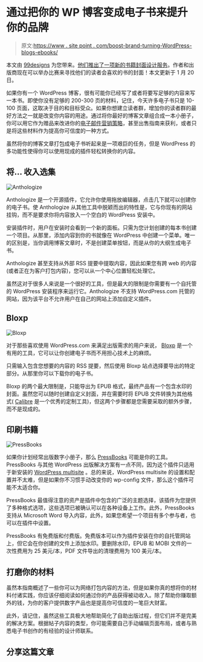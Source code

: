 # 通过把你的 WP 博客变成电子书来提升你的品牌

> 原文:[https://www . site point . com/boost-brand-turning-WordPress-blogs-ebooks/](https://www.sitepoint.com/boost-brand-turning-wordpress-blogs-ebooks/)

本文由 [99designs](https://99designs.com.au/) 为您带来。[他们推出了一项新的书籍封面设计服务](https://99designs.com.au/book-cover-design)。作者和出版商现在可以举办比赛来寻找他们的读者会喜欢的书的封面！本文更新于 1 月 20 日。

如果你有一个 WordPress 博客，很有可能你已经写了或者将要写足够的内容来写一本书。即使你没有足够的 200-300 页的材料，记住，今天许多电子书只是 10-100 页面，这取决于目的和目标受众。如果你想建立读者群，增加你的读者群的最好方法之一就是改变你内容的用途。通过将你最好的博客文章组合成一本小册子，你可以用它作为赠品来改进你的[电子邮件营销策略](https://www.sitepoint.com/email-marketing-strategies-actually-work/)，甚至出售指南来获利，或者只是将这些材料作为提高你可信度的一种方式。

虽然将你的博客文章打包成电子书听起来是一项艰巨的任务，但是 WordPress 的多功能性使得你可以使用现成的插件轻松转换你的内容。

## 将… 收入选集

![Anthologize](../Images/d771702e2b5f6cc6989efa6e3976c06a.png)

Anthologize 是一个开源插件，它允许你使用拖放编辑器，点击几下就可以创建你的电子书。使 Anthologize 从其他工具中脱颖而出的特性是，它与你现有的网站挂钩，而不是要求你将内容放入一个空白的 WordPress 安装中。

安装插件时，用户在安装时会看到一个新的面板。只需为您计划创建的每本书创建一个项目。从那里，添加内容到你的书就像在 WordPress 中创建一个菜单。唯一的区别是，当你调用博客文章时，不是创建菜单按钮，而是从你的大纲生成电子书。

Anthologize 甚至支持从外部 RSS 提要中提取内容，因此如果您有跨 web 的内容(或者正在为客户打包内容)，您可以从一个中心位置轻松处理它。

虽然这对于很多人来说是一个很好的工具，但是最大的限制是你需要有一个自托管的 WordPress 安装程序来运行它。Anthologize 不支持 WordPress.com 托管的网站，因为该平台不允许用户在自己的网站上添加自定义插件。

## Bloxp

![Bloxp](../Images/855098fdb08072af8ff4dbbcc52f7233.png)

对于那些喜欢使用 WordPress.com 来满足出版需求的用户来说， [Bloxp](http://www.bloxp.com/) 是一个有用的工具，它可以让你创建电子书而不用担心技术上的麻烦。

只需输入包含您想要的内容的 RSS 提要，然后使用 Bloxp 站点选择要导出的特定部分。从那里你可以下载你的电子书。

Bloxp 的两个最大限制是，只能导出为 EPUB 格式，最终产品有一个包含水印的封面。虽然您可以随时创建自定义封面，并在需要时将 EPUB 文件转换为其他格式( [Calibre](http://calibre-ebook.com/) 是一个优秀的定制工具)，但这两个步骤都是您需要采取的额外步骤，而不是现成的。

## 印刷书籍

![PressBooks](../Images/5a4d5d69fc06a9c3143b58c2a2ce0554.png)

如果你计划经常出版数字小册子，那么 [PressBooks](http://pressbooks.com/) 可能是你的工具。PressBooks 与其他 WordPress 出版解决方案有一点不同，因为这个插件只适用于新安装的 [WordPress multisite](http://codex.wordpress.org/Create_A_Network) 。总的来说，WordPress multisite 的设置和配置并不太难，但是如果你不习惯手动改变你的 wp-config 文件，那么这个插件可能不太适合你。

PressBooks 最值得注意的资产是插件中包含的广泛的主题选择，该插件为您提供了多种格式选项，这些选项已被确认可以在各种设备上工作。此外，PressBooks 支持从 Microsoft Word 导入内容，此外，如果您希望一个项目有多个参与者，也可以在插件中设置。

PressBooks 有免费版和付费版。免费版本可以作为插件安装在你的自托管网站上，但它会在你创建的文件上添加水印。要删除水印，EPUB 和 MOBI 文件的一次性费用为 25 美元/本，PDF 文件导出的清理费用为 100 美元/本。

## 打磨你的材料

虽然本指南概述了一些你可以为网络打包内容的方法，但是如果你真的想将你的材料付诸实践，你应该仔细阅读如何通过你的产品获得被动收入。除了帮助你赚取额外的钱，为你的客户提供数字产品也是提高你可信度的一笔巨大财富。

此外，请记住，虽然这些工具极大地帮助简化了自助出版过程，但它们并不是完美的解决方案。根据帖子内容的类型，你可能需要自己手动编辑页面布局，或者与熟悉电子书创作的有经验的设计师联系。

## 分享这篇文章
